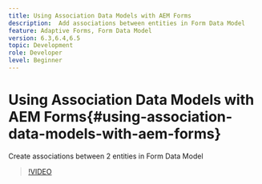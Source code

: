 ```yaml
---
title: Using Association Data Models with AEM Forms
description:  Add associations between entities in Form Data Model
feature: Adaptive Forms, Form Data Model
version: 6.3,6.4,6.5
topic: Development
role: Developer
level: Beginner
---
```


# Using Association Data Models with AEM Forms{#using-association-data-models-with-aem-forms}

Create associations between 2 entities in Form Data Model

>[!VIDEO](https://video.tv.adobe.com/v/17737/?quality=9&learn=on)

